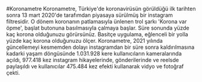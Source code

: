 #Koronametre
Koronametre, Türkiye'de koronavirüsün görüldüğü ilk tarihten sonra 13 mart 2020'de tarafımdan piyasaya sürülmüş bir instagram filtresidir. 
O dönem koronanın patlamasıyla ünlenen trol şarkı 'Korona var öpme', başlat butonuna basılmasıyla çalmaya başlar. Süre sonunda yüzde kaç korona olduğunuzu görürsünüz.
Basitçe uygulama, eğlenceli bir yolla yüzde kaç korona olduğunuzu ölçer. 
Koronametre, 2021 yılında güncellemeyi kesmemden dolayı instagramdan bir süre sonra kaldırılmasına kadarki yaşam döngüsünde 1.031.928 kere kullanıcıların kameralarında açıldı, 977.418 kez instagram hikayelerinde, gönderilerinde ve reelsde paylaşıldı ve kullanıcılar 475.484 kez efekti kullanarak vidyo ve fotoğraf çekti. 


